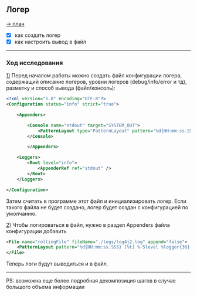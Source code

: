 ## Логер

[-> план](./Roadmap3.md)

- [X] как создать логер
- [X] как настроить вывод в файл

---
### Ход исследования

[1)](#логер) Перед началом работы можно создать файл конфигурации логера, содержащий описание логеров, уровни логеров (debug/info/error и тд), разметку и способ вывода (файл/консоль):
```xml
<?xml version="1.0" encoding="UTF-8"?>
<Configuration status="info" strict="true">

    <Appenders>

        <Console name="stdout" target="SYSTEM_OUT">
            <PatternLayout type="PatternLayout" pattern="%d{HH:mm:ss.SSS} [%t] %-5level %logger{36} - %msg%n" />
        </Console>

        </Appenders>

    <Loggers>
        <Root level="info">
            <AppenderRef ref="stdout" />
        </Root>
    </Loggers>

</Configuration>
```
Затем считать в программе этот файл и инициализировать логер. Если такого файла не будет создано, логер будет создан с конфигурацией по умолчанию.

[2)](#логер) Чтобы логироваться в файл, нужно в раздел Appenders файла конфигурации добавить
```xml
<File name="rollingFile" fileName="./logs/log4j2.log" append="false">
    <PatternLayout pattern="%d{HH:mm:ss.SSS} [%t] %-5level %logger{36} - %msg%n"/>
</File>
```
Теперь логи будут выводиться и в файл.

---
PS: возможна еще более подробная декомпозиция шагов в случае большого объема информации
